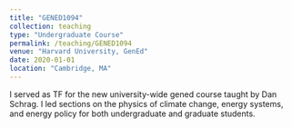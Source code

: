 ```yaml
---
title: "GENED1094"
collection: teaching
type: "Undergraduate Course"
permalink: /teaching/GENED1094
venue: "Harvard University, GenEd"
date: 2020-01-01
location: "Cambridge, MA"
---
```


I served as TF for the new university-wide gened course taught by Dan Schrag. I led sections on the physics of climate change, energy systems, and energy policy for both undergraduate and graduate students. 

